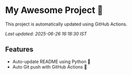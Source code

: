 # My Awesome Project 🚀

This project is automatically updated using GitHub Actions.

_Last updated: 2025-06-26 16:18:30 IST_

## Features
- Auto-update README using Python 🐍
- Auto Git push with GitHub Actions 🤖
